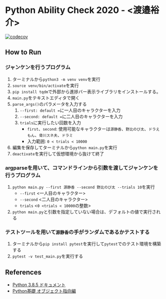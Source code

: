
# Python Ability Check 2020 - <渡邉裕介>

[![codecov](https://codecov.io/gh/yusuke-sforzando/PAC2020/branch/master/graph/badge.svg)](https://codecov.io/gh/yusuke-sforzando/PAC2020)

## How to Run

### ジャンケンを行うプログラム

1. ターミナルから`python3 -m venv venv`を実行
1. `source venv/bin/activate`を実行
1. `pip install tqdm`で外部から進捗バー表示ライブラリをインストールする。
1. `main.py`をテキストエディタで開く
1. `parse_args()`のパラメータを入力する
   1. `--first: default =`に一人目のキャラクターを入力
   1. `--second: default =`に二人目のキャラクターを入力
   1. `trials`に実行したい回数を入力
      - `first`、`second`: 使用可能なキャラクターは`源静香`、`野比のび太`、`ドラえもん`、`骨川スネ夫`、`ドラミ`
      - 入力範囲: `0 < trials < 10000`
1. 編集を保存してターミナルから`python main.py`を実行
1. `deactivate`を実行して仮想環境から抜けて終了

### argparseを用いて、コマンドラインから引数を渡してジャンケンを行うプログラム

1. `python main.py --first 源静香 --second 野比のび太 --trials 10`を実行
   - `--first` <一人目のキャラクター>
   - `--second` <二人目のキャラクター>
   - `trials` <`0 <trials < 10000`の整数>  
1. `python main.py`と引数を指定していない場合は、デフォルトの値で実行される

### テストツールを用いて`源静香`の手がランダムであるかテストする

1. ターミナルから`pip install pytest`を実行して`pytest`でのテスト環境を構築する
1. `pytest -v test_main.py`を実行する

## References

- [Python 3.8.5 ドキュメント](https://docs.python.org/ja/3/)
- [Python基礎 オブジェクト指向編](https://codeprep.jp/books/76)
